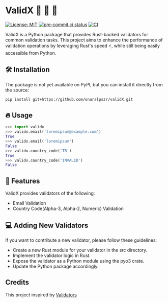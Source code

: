 # ValidX  🦀 🤝 🐍

[![License: MIT](https://img.shields.io/badge/License-MIT-yellow.svg)](https://opensource.org/licenses/MIT)
[![pre-commit.ci status](https://results.pre-commit.ci/badge/github/onuralpszr/validX/main.svg)](https://results.pre-commit.ci/latest/github/onuralpszr/validX/main)
[![CI](https://github.com/onuralpszr/validX/actions/workflows/CI.yml/badge.svg)](https://github.com/onuralpszr/validX/actions/workflows/CI.yml)

ValidX is a Python package that provides Rust-backed validators for common validation tasks. This project aims to enhance the performance of validation operations by leveraging Rust's speed ⚡️, while still being easily accessible from Python.

## 🛠 Installation

The package is not yet available on PyPI, but you can install it directly from the source:

```bash
pip install git+https://github.com/onuralpszr/validX.git
```

## 🔥 Usage

```python
>>> import validx
>>> validx.email('loremipsum@example.com')
True
>>> validx.email('loremipsum')
False
>>> validx.country_code('TR')
True
>>> validx.country_code('INVALID')
False
```

## 🔮 Features

ValidX provides validators of the following:

- Email Validation
- Country Code(Alpha-3, Alpha-2, Numeric) Validation

## 💻 Adding New Validators
If you want to contribute a new validator, please follow these guidelines:

* Create a new Rust module for your validator in the src directory.
* Implement the validator logic in Rust.
* Expose the validator as a Python module using the pyo3 crate.
* Update the Python package accordingly.

## Credits

This project inspired by [Validators](https://github.com/python-validators/validators)
